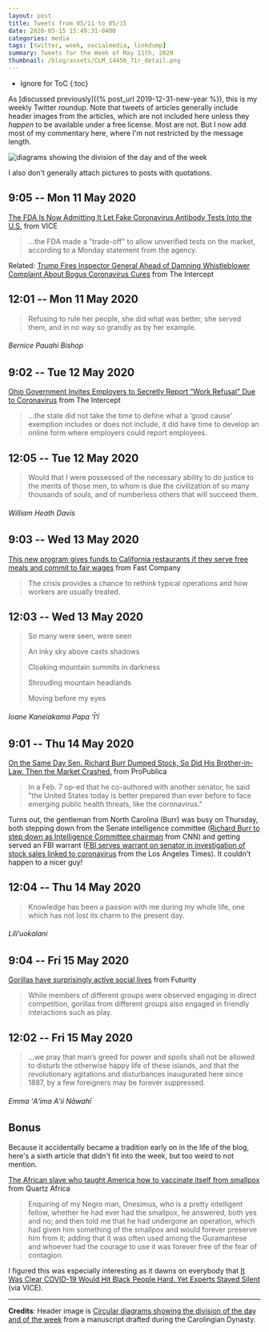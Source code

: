 ```yaml
---
layout: post
title: Tweets from 05/11 to 05/15
date: 2020-05-15 15:49:31-0400
categories: media
tags: [twitter, week, socialmedia, linkdump]
summary: Tweets for the Week of May 11th, 2020
thumbnail: /blog/assets/CLM_14456_71r_detail.png
---
```


* Ignore for ToC
{:toc}

As [discussed previously]({% post_url 2019-12-31-new-year %}), this is my weekly Twitter roundup.  Note that tweets of articles generally include header images from the articles, which are not included here unless they *happen* to be available under a free license.  Most are not.  But I now add most of my commentary here, where I'm not restricted by the message length.

![diagrams showing the division of the day and of the week](/blog/assets/CLM_14456_71r_detail.png "diagrams showing the division of the day and of the week")

I also don't generally attach pictures to posts with quotations.

## 9:05 -- Mon 11 May 2020

[<i class="fab fa-twitter-square"></i>](https://jcolag.github.io/twitter/1259831875633328129) [The FDA Is Now Admitting It Let Fake Coronavirus Antibody Tests Into the U.S.](https://www.vice.com/en_us/article/m7jqqx/the-fda-is-now-admitting-it-let-fake-coronavirus-antibody-tests-into-the-us) from VICE

 > ...the FDA made a "trade-off" to allow unverified tests on the market, according to a Monday statement from the agency.

Related: [Trump Fires Inspector General Ahead of Damning Whistleblower Complaint About Bogus Coronavirus Cures](https://theintercept.com/2020/05/04/rick-bright-hhs-whistleblower-coronavirus/) from The Intercept

## 12:01 -- Mon 11 May 2020

[<i class="fab fa-twitter"></i>](https://jcolag.github.io/twitter/1259876167223566338)

 > Refusing to rule her people, she did what was better, she served them, and in no way so grandly as by her example.

###### Bernice Pauahi Bishop

## 9:02 -- Tue 12 May 2020

[<i class="fab fa-twitter-square"></i>](https://jcolag.github.io/twitter/1260193508444569602) [Ohio Government Invites Employers to Secretly Report “Work Refusal” Due to Coronavirus](https://theintercept.com/2020/05/06/ohio-coronavirus-reopening-unemployment/) from The Intercept

 > ...the state did not take the time to define what a ‘good cause’ exemption includes or does not include, it did have time to develop an online form where employers could report employees.

## 12:05 -- Tue 12 May 2020

[<i class="fab fa-twitter"></i>](https://jcolag.github.io/twitter/1260239561789145093)

 > Would that I were possessed of the necessary ability to do justice to the merits of those men, to whom is due the civilization of so many thousands of souls, and of numberless others that will succeed them.

###### William Heath Davis

## 9:03 -- Wed 13 May 2020

[<i class="fab fa-twitter-square"></i>](https://jcolag.github.io/twitter/1260556147901075459) [This new program gives funds to California restaurants if they serve free meals and commit to fair wages](https://www.fastcompany.com/90501381/this-new-program-gives-funds-to-california-restaurants-if-they-serve-free-meals-and-commit-to-fair-wages) from Fast Company

 > The crisis provides a chance to rethink typical operations and how workers are usually treated.

## 12:03 -- Wed 13 May 2020

[<i class="fab fa-twitter"></i>](https://jcolag.github.io/twitter/1260601446359199744)

 > So many were seen, were seen
 >
 > An inky sky above casts shadows
 >
 > Cloaking mountain summits in darkness
 >
 > Shrouding mountain headlands
 >
 > Moving before my eyes

###### Ioane Kaneiakama Papa ʻĪʻī

## 9:01 -- Thu 14 May 2020

[<i class="fab fa-twitter-square"></i>](https://jcolag.github.io/twitter/1260918032387301376) [On the Same Day Sen. Richard Burr Dumped Stock, So Did His Brother-in-Law. Then the Market Crashed.](https://www.propublica.org/article/burr-family-stock) from ProPublica

 > In a Feb. 7 op-ed that he co-authored with another senator, he said "the United States today is better prepared than ever before to face emerging public health threats, like the coronavirus."

Turns out, the gentleman from North Carolina (Burr) was busy on Thursday, both stepping down from the Senate intelligence committee ([Richard Burr to step down as Intelligence Committee chairman](https://edition.cnn.com/2020/05/14/politics/richard-burr-steps-down-intel-chairman/index.html) from CNN) and getting served an FBI warrant ([FBI serves warrant on senator in investigation of stock sales linked to coronavirus](https://www.latimes.com/politics/story/2020-05-13/fbi-serves-warrant-on-senator-stock-investigation) from the Los Angeles Times).  It couldn't happen to a nicer guy!

## 12:04 -- Thu 14 May 2020

[<i class="fab fa-twitter"></i>](https://jcolag.github.io/twitter/1260964085987856384)

 >  Knowledge has been a passion with me during my whole life, one which has not lost its charm to the present day.

###### Liliʻuokalani

## 9:04 -- Fri 15 May 2020

[<i class="fab fa-twitter-square"></i>](https://jcolag.github.io/twitter/1261281175332696068) [Gorillas have surprisingly active social lives](https://www.futurity.org/gorillas-social-life-2360092/) from Futurity

 > While members of different groups were observed engaging in direct competition, gorillas from different groups also engaged in friendly interactions such as play.

## 12:02 -- Fri 15 May 2020

[<i class="fab fa-twitter"></i>](https://jcolag.github.io/twitter/1261325970385977349)

 > ...we pray that man’s greed for power and spoils shall not be allowed to disturb the otherwise happy life of these islands, and that the revolutionary agitations and disturbances inaugurated here since 1887, by a few foreigners may be forever suppressed.

###### Emma ʻAʻima Aʻii Nāwahī

## Bonus

Because it accidentally became a tradition early on in the life of the blog, here's a sixth article that didn't fit into the week, but too weird to not mention.

<i class="fas fa-square"></i> [The African slave who taught America how to vaccinate itself from smallpox](https://qz.com/africa/1854780/an-african-slave-taught-america-to-vaccinate-from-smallpox/) from Quartz Africa

 > Enquiring of my Negro man, Onesimus, who is a pretty intelligent fellow, whether he had ever had the smallpox, he answered, both yes and no; and then told me that he had undergone an operation, which had given him something of the smallpox and would forever preserve him from it; adding that it was often used among the Guramantese and whoever had the courage to use it was forever free of the fear of contagion.

I figured this was especially interesting as it dawns on everybody that [It Was Clear COVID-19 Would Hit Black People Hard. Yet Experts Stayed Silent](https://www.vice.com/en_us/article/n7wjq7/it-was-clear-covid-19-would-hit-black-people-hard-yet-experts-stayed-silent) (via VICE).

* * *

**Credits**:  Header image is [Circular diagrams showing the division of the day and of the week](https://en.wikipedia.org/wiki/Week#/media/File:CLM_14456_71r_detail.jpg) from a manuscript drafted during the Carolingian Dynasty.

